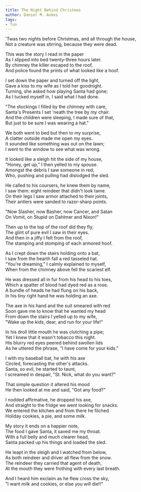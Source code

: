 ```yaml
---
title: The Night Behind Christmas
author: Daniel M. Aukes
tags:
- fun
---
```


'Twas two nights before Christmas, and all through the house,  
Not a creature was stirring, because they were dead.

This was the story I read in the paper  
As I slipped into bed twenty-three hours later.   
By chimney the killer escaped to the roof,  
And police found the prints of what looked like a hoof.  

I set down the paper and turned off the light,  
Gave a kiss to my wife as I told her goodnight.  
Turning, she asked how playing Santa had gone;  
As I tucked myself in, I said what I had done.  

"The stockings I filled by the chimney with care,  
Santa's Presents I set 'neath the tree by my chair.  
And the children were sleeping, I made sure of that,  
But just to be sure I was wearing a hat."  

We both went to bed but then to my surprise,  
A clatter outside made me open my eyes.  
It sounded like something was out on the lawn;  
I went to the window to see what was wrong.  

It looked like a sleigh hit the side of my house,  
"Honey, get up," I then yelled to my spouse.  
Amongst the debris I saw someone in red,  
Who, pushing and pulling had dislodged the sled.  

He called to his coursers, he knew them by name,  
I saw them: eight reindeer that didn't look tame.  
On their legs I saw armor attached to their joints,  
Their antlers were sanded to razor-sharp points.  

"Now  Slasher, now Basher, now Cancer, and Satan  
On Vomit, on Stupid on Dahlmer and Nixon!"  

Then up to the top of the roof did they fly,  
The glint of pure evil I saw in their eyes.  
And then in a jiffy I felt from the roof,  
The stamping and stomping of each armored hoof.  

As I crept down the stairs holding onto a bat,  
I saw from the hearth fall a red tasseled hat.  
"You're dreaming," I calmly explained to myself,  
When from the chimney above fell the scariest elf.  

He was dressed all in fur from his head to his toes,  
Which a spatter of blood had dyed red as a rose.  
A bundle of heads he had flung on his back,  
In his tiny right hand he was holding an axe.  

The axe in his hand and the suit smeared with red  
Soon gave me to know that he wanted my head  
From down the stairs I yelled up to my wife,  
"Wake up the kids, dear, and run for your life!"   

In his droll little mouth he was clutching a pipe;  
Yet I knew that it wasn't tobacco this night.  
His blurry red eyes peered behind swollen lids  
As he uttered the phrase, "I have come for your kids."  

I with my baseball bat, he with his axe  
Circled, forecasting the other's attacks.  
Santa, so evil, he started to taunt,  
I screamed in despair, "St. Nick, what do you want?"  

That simple question it altered his mood  
He then looked at me and said, "Got any food?"  

I nodded affirmative, he dropped his axe,  
And straight to the fridge we went looking for snacks.  
We entered the kitchen and from there he filched  
Holiday cookies, a pie, and some milk.  

My story it ends on a happier note,  
The food I gave Santa, it saved me my throat.  
With a full belly and much clearer head,  
Santa packed up his things and loaded the sled.  

He leapt in the sleigh and I watched from below,  
As both reindeer and driver all flew from the snow.  
The reindeer they carried that agent of death,  
At the mouth they were frothing with every last breath.  

And I heard him exclaim as he flew cross the sky,  
"I want milk and cookies, or else you will die!!"  